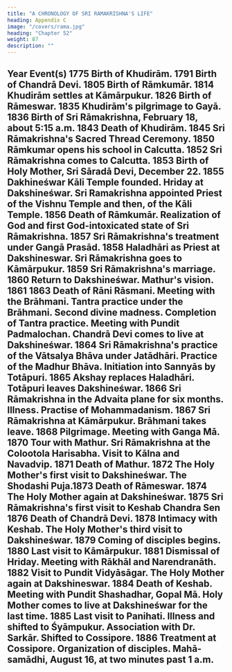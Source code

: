 ```yaml
---
title: "A CHRONOLOGY OF SRI RAMAKRISHNA'S LIFE"
heading: Appendix C
image: "/covers/rama.jpg"
heading: "Chapter 52"
weight: 87
description: ""
---
```





Year
Event(s)
1775 Birth of Khudirām.
1791 Birth of Chandrā Devi.
1805 Birth of Rāmkumār.
1814 Khudirām settles at Kāmārpukur.
1826 Birth of Rāmeswar.
1835 Khudirām's pilgrimage to Gayā.
1836 Birth of Sri Rāmakrishna, February 18, about 5:15 a.m.
1843 Death of Khudirām.
1845 Sri Rāmakrishna's Sacred Thread Ceremony.
1850 Rāmkumar opens his school in Calcutta.
1852 Sri Rāmakrishna comes to Calcutta.
1853 Birth of Holy Mother, Sri Sāradā Devi, December 22.
1855 Dakhineśwar Kāli Temple founded. Hriday at Dakshineśwar.
Sri Ramakrishna appointed Priest of the Vishnu Temple and then, of
the Kāli Temple.
1856 Death of Rāmkumār. Realization of God and first God-intoxicated state
of Sri Rāmakrishna.
1857 Sri Rāmakrishna's treatment under Gangā Prasād.
1858 Haladhāri as Priest at Dakshineswar. Sri Rāmakrishna goes to
Kāmārpukur.
1859 Sri Rāmakrishna's marriage.
1860 Return to Dakshineśwar. Mathur's vision.
1861
1863
Death of Rāni Rāsmani. Meeting with the Brāhmani. Tantra practice
under the Brāhmani. Second divine madness.
Completion of Tantra practice.
Meeting with Pundit Padmalochan.
Chandrā Devi comes to live at Dakshineśwar.
1864 Sri Rāmakrishna's practice of the Vātsalya Bhāva under Jatādhāri.
Practice of the Madhur Bhāva. Initiation into Sannyās by Totāpuri.
1865 Akshay replaces Haladhāri. Totāpuri leaves Dakshineśwar.
1866
Sri Rāmakrishna in the Advaita plane for six months. Illness. Practise
of Mohammadanism.
1867 Sri Rāmakrishna at Kāmārpukur. Brāhmani takes leave.
1868 Pilgrimage. Meeting with Ganga Mā.
1870 Tour with Mathur. Sri Rāmakrishna at the Colootola Harisabha. Visit to
Kālna and Navadvip.
1871 Death of Mathur.
1872 The Holy Mother's first visit to Dakshineśwar. The Shodashi Puja.1873 Death of Rāmeswar.
1874 The Holy Mother again at Dakshineśwar.
1875 Sri Rāmakrishna's first visit to Keshab Chandra Sen
1876 Death of Chandrā Devi.
1878 Intimacy with Keshab. The Holy Mother's third visit to Dakshineśwar.
1879 Coming of disciples begins.
1880 Last visit to Kāmārpukur.
1881 Dismissal of Hriday. Meeting with Rākhāl and Narendranāth.
1882 Visit to Pundit Vidyāsāgar. The Holy Mother again at Dakshineswar.
1884 Death of Keshab. Meeting with Pundit Shashadhar, Gopal Mā. Holy
Mother comes to live at Dakshineśwar for the last time.
1885 Last visit to Panihati. Illness and shifted to Śyāmpukur. Association
with Dr. Sarkār. Shifted to Cossipore.
1886 Treatment at Cossipore. Organization of disciples.
Mahā-samādhi, August 16, at two minutes past 1 a.m.
--------------------